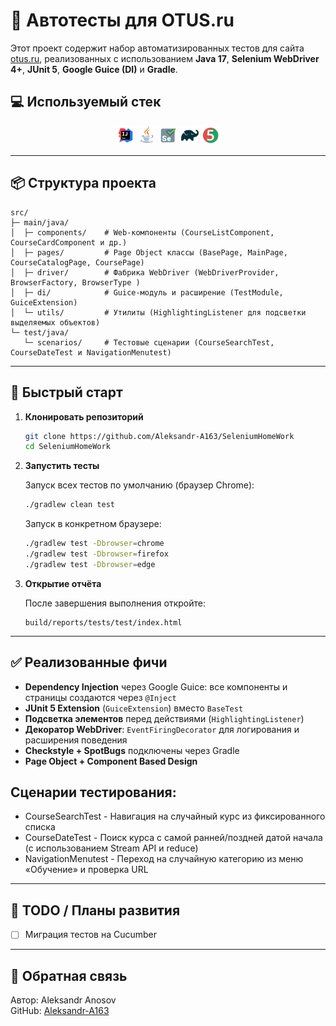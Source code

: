 # 🧪 Автотесты для OTUS.ru

Этот проект содержит набор автоматизированных тестов для сайта [otus.ru](https://otus.ru), реализованных с использованием **Java 17**, **Selenium WebDriver 4+**, **JUnit 5**, **Google Guice (DI)** и **Gradle**.

##  :computer: Используемый стек

<p align="center">
<a href="https://www.jetbrains.com/idea/"><img width="6%" title="IntelliJ IDEA" src="media/logo/Intelij_IDEA.svg"></a>
<a href="https://www.java.com/"><img width="6%" title="Java" src="media/logo/Java.svg"></a>
<a href="https://www.selenium.dev/"><img width="6%" title="Selenium" src="media/logo/Selenium.svg"></a>
<a href="https://gradle.org/"><img width="6%" title="Gradle" src="media/logo/Gradle.svg"></a>
<a href="https://junit.org/junit5/"><img width="6%" title="JUnit5" src="media/logo/JUnit5.svg"></a>
</p>

---

## 📦 Структура проекта

```
src/
├─ main/java/
│  ├─ components/    # Web‑компоненты (CourseListComponent, CourseCardComponent и др.)
│  ├─ pages/         # Page Object классы (BasePage, MainPage, CourseCatalogPage, CoursePage)
│  ├─ driver/        # Фабрика WebDriver (WebDriverProvider, BrowserFactory, BrowserType )
│  ├─ di/            # Guice‑модуль и расширение (TestModule, GuiceExtension)
│  └─ utils/         # Утилиты (HighlightingListener для подсветки выделяемых объектов)
└─ test/java/
   └─ scenarios/     # Тестовые сценарии (CourseSearchTest, CourseDateTest и NavigationMenutest)
```

---

## 🚀 Быстрый старт

1. **Клонировать репозиторий**

   ```bash
   git clone https://github.com/Aleksandr-A163/SeleniumHomeWork
   cd SeleniumHomeWork
   ```

2. **Запустить тесты**

   Запуск всех тестов по умолчанию (браузер Chrome):

   ```bash
   ./gradlew clean test
   ```

   Запуск в конкретном браузере:

   ```bash
   ./gradlew test -Dbrowser=chrome
   ./gradlew test -Dbrowser=firefox
   ./gradlew test -Dbrowser=edge
   ```

3. **Открытие отчёта**

   После завершения выполнения откройте:

   ```
   build/reports/tests/test/index.html
   ```

---


## ✅ Реализованные фичи

- **Dependency Injection** через Google Guice: все компоненты и страницы создаются через `@Inject`
- **JUnit 5 Extension** (`GuiceExtension`) вместо `BaseTest`
- **Подсветка элементов** перед действиями (`HighlightingListener`)
- **Декоратор WebDriver**: `EventFiringDecorator` для логирования и расширения поведения
- **Checkstyle + SpotBugs** подключены через Gradle
- **Page Object + Component Based Design**

## Сценарии тестирования:

  - CourseSearchTest - Навигация на случайный курс из фиксированного списка
  - CourseDateTest - Поиск курса с самой ранней/поздней датой начала (с использованием Stream API и reduce)
  - NavigationMenutest - Переход на случайную категорию из меню «Обучение» и проверка URL

---

## 📌 TODO / Планы развития

- [ ] Миграция тестов на Cucumber


---

## 📧 Обратная связь

Автор: Aleksandr Anosov  
GitHub: [Aleksandr-A163](https://github.com/Aleksandr-A163)
